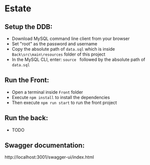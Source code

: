 # Estate

## Setup the DDB:
- Download MySQL command line client from your browser
- Set "root" as the password and username
- Copy the absolute path of `data.sql` which is inside `Back\src\main\resources` folder of this project
- In the MySQL CLI, enter: `source ` followed by the absolute path of `data.sql`

## Run the Front:
- Open a terminal inside `Front` folder
- Execute `npm install` to install the dependencies
- Then execute `npm run start` to run the front project

## Run the back:
- TODO

## Swagger documentation:
http://localhost:3001/swagger-ui/index.html